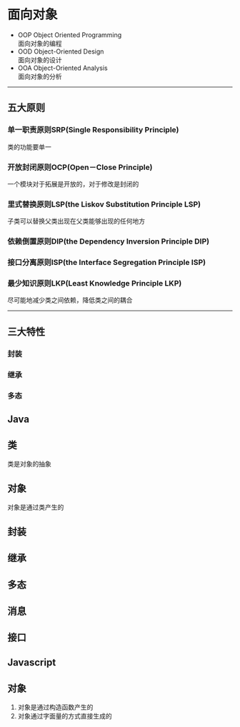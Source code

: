 # 面向对象

- OOP 
  Object Oriented Programming  
  面向对象的编程
- OOD
  Object-Oriented Design  
  面向对象的设计
- OOA
  Object-Oriented Analysis  
  面向对象的分析
****

## 五大原则
### 单一职责原则SRP(Single Responsibility Principle)
类的功能要单一
### 开放封闭原则OCP(Open－Close Principle)
一个模块对于拓展是开放的，对于修改是封闭的
### 里式替换原则LSP(the Liskov Substitution Principle LSP)
子类可以替换父类出现在父类能够出现的任何地方
### 依赖倒置原则DIP(the Dependency Inversion Principle DIP)
### 接口分离原则ISP(the Interface Segregation Principle ISP)
### 最少知识原则LKP(Least Knowledge Principle LKP)
尽可能地减少类之间依赖，降低类之间的耦合

****
## 三大特性
### 封装
### 继承
### 多态








## Java
## 类
类是对象的抽象

## 对象
  对象是通过类产生的

## 封装


## 继承


## 多态


## 消息


## 接口



## Javascript
## 对象
  1. 对象是通过构造函数产生的
  2. 对象通过字面量的方式直接生成的




